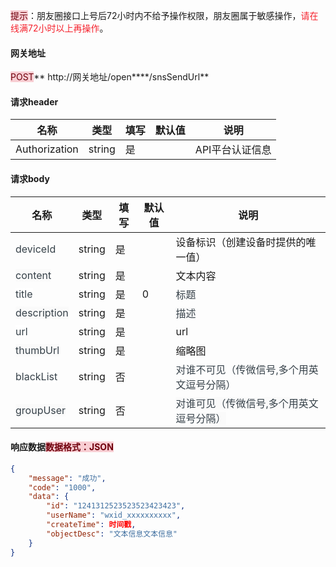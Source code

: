 <font style="background:#F8CED3;color:#70000D">提示</font>：朋友圈接口上号后72小时内不给予操作权限，朋友圈属于敏感操作，<font style="color:#F5222D;">请在线满72小时以上再操作</font>。

#### 网关地址
<font style="background:#F8CED3;color:#70000D">POST</font>** http://网关地址/open****/snsSendUrl**

#### 请求header
| **名称** | **类型** | **填写** | **默认值** | **说明** |
| --- | --- | --- | --- | --- |
| Authorization | string | 是 |  | API平台认证信息 |


#### 请求body
| **名称** | **类型** | **填写** | **默认值** | **说明** |
| --- | --- | --- | --- | --- |
| <font style="color:#364149;">deviceId</font> | string | 是 |  | 设备标识（创建设备时提供的唯一值） |
| <font style="color:#364149;background-color:#FAFAFA;">content</font> | string | 是 |  | 文本内容 |
| <font style="color:#364149;background-color:#FFFFFF;">title</font> | string | 是 | 0 | <font style="color:#364149;">标题</font> |
| <font style="color:#364149;background-color:#FAFAFA;">description</font> | string | 是 |  | <font style="color:#364149;background-color:#FAFAFA;">描述</font> |
| <font style="color:#364149;background-color:#FFFFFF;">url</font> | string | 是 |  | url |
| <font style="color:#364149;background-color:#FAFAFA;">thumbUrl</font> | string | 是 |  | 缩略图 |
| <font style="color:#364149;background-color:#FFFFFF;">blackList</font> | string | 否 |  | <font style="color:#364149;">对谁不可见（传微信号,多个用</font><font style="color:#364149;">英文逗号</font><font style="color:#364149;">分隔）</font> |
| <font style="color:#364149;background-color:#FAFAFA;">groupUser</font> | string | 否 |  | <font style="color:#364149;background-color:#FAFAFA;">对谁可见（传微信号,多个用</font><font style="color:#364149;">英文逗号</font><font style="color:#364149;background-color:#FAFAFA;">分隔）</font> |


#### 响应数据<font style="background:#F8CED3;color:#70000D">数据格式：JSON</font>
```json
{
    "message": "成功",
    "code": "1000",
    "data": {
        "id": "1241312523523523423423",
        "userName": "wxid_xxxxxxxxxx",
        "createTime": 时间戳,
        "objectDesc": "文本信息文本信息"
    }
}
```



